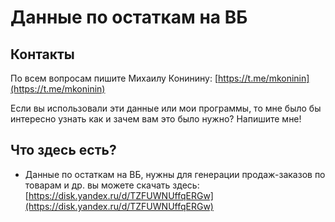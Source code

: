 # Данные по остаткам на ВБ
## Контакты
По всем вопросам пишите Михаилу Конинину: [https://t.me/mkoninin](https://t.me/mkoninin)

Если вы использовали эти данные или мои программы, то мне было бы интересно узнать как и зачем вам это было нужно? Напишите мне!

## Что здесь есть?
* Данные по остаткам на ВБ, нужны для генерации продаж-заказов по товарам и др. вы можете скачать здесь: [https://disk.yandex.ru/d/TZFUWNUffqERGw](https://disk.yandex.ru/d/TZFUWNUffqERGw)
